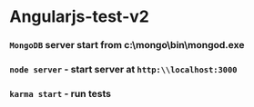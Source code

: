# Angularjs-test-v2

### `MongoDB` server start from c:\mongo\bin\mongod.exe

### `node server` - start server at `http:\\localhost:3000`

### `karma start` - run tests
